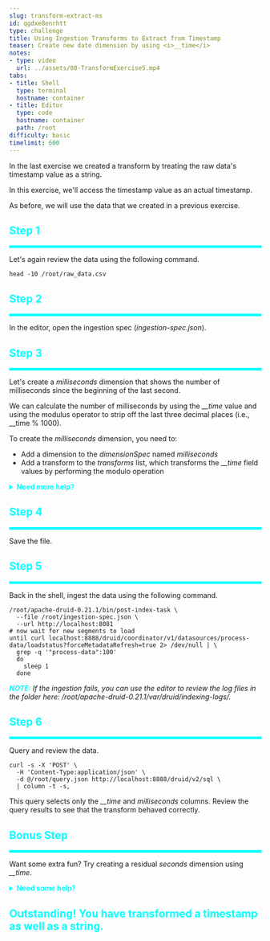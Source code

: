 ```yaml
---
slug: transform-extract-ms
id: qgdxe8enrhtt
type: challenge
title: Using Ingestion Transforms to Extract from Timestamp
teaser: Create new date dimension by using <i>__time</i>
notes:
- type: video
  url: ../assets/08-TransformExercise5.mp4
tabs:
- title: Shell
  type: terminal
  hostname: container
- title: Editor
  type: code
  hostname: container
  path: /root
difficulty: basic
timelimit: 600
---
```


In the last exercise we created a transform by treating the raw data's timestamp value as a string.

In this exercise, we'll access the timestamp value as an actual timestamp.

As before, we will use the data that we created in a previous exercise.

<h2 style="color:cyan">Step 1</h2><hr style="color:cyan;background-color:cyan;height:5px">

Let's again review the data using the following command.

```
head -10 /root/raw_data.csv
```

<h2 style="color:cyan">Step 2</h2><hr style="color:cyan;background-color:cyan;height:5px">

In the editor, open the ingestion spec (_ingestion-spec.json_).

<h2 style="color:cyan">Step 3</h2><hr style="color:cyan;background-color:cyan;height:5px">

Let's create a _milliseconds_ dimension that shows the number of milliseconds since the beginning of the last second.


We can calculate the number of milliseconds by using the <i>__time</i> value and using the modulus operator to strip off the last three decimal places (i.e., __time % 1000).


To create the _milliseconds_ dimension, you need to:
<ul>
  <li>Add a dimension to the <i>dimensionSpec</i> named <i>milliseconds</i></li>
  <li>Add a transform to the <i>transforms</i> list, which transforms the <i>__time</i> field values by performing the modulo operation</li>
</ul>

<details>
  <summary style="color:cyan"><b>Need more help?</b></summary>
<hr style="color:cyan">
You want to add <i>milliseconds</i> to your <i>dimensionsSpec</i>:
<pre><code>"dimensionsSpec": {
    "dimensions": [
        "pid",
        "processName",
        "date",
        "milliseconds"
    ]
},
</code></pre>
Also, you want to add the following transform to the <i>transforms</i> list (don't forget the comma between transforms):
<pre><code>{
    "type": "expression",
    "name": "milliseconds",
    "expression": "__time % 1000"
}
</code></pre>
<hr style="color:cyan">
</details>

<h2 style="color:cyan">Step 4</h2><hr style="color:cyan;background-color:cyan;height:5px">

Save the file.

<h2 style="color:cyan">Step 5</h2><hr style="color:cyan;background-color:cyan;height:5px">

Back in the shell, ingest the data using the following command.

```
/root/apache-druid-0.21.1/bin/post-index-task \
  --file /root/ingestion-spec.json \
  --url http://localhost:8081
# now wait for new segments to load
until curl localhost:8888/druid/coordinator/v1/datasources/process-data/loadstatus?forceMetadataRefresh=true 2> /dev/null | \
  grep -q '"process-data":100'
  do
    sleep 1
  done
```

<p><span style="color:cyan"><strong><em>NOTE: </em></strong></span><i>If the ingestion fails, you can use the editor to review the log files in the folder here: /root/apache-druid-0.21.1/var/druid/indexing-logs/.
</i></p>

<h2 style="color:cyan">Step 6</h2><hr style="color:cyan;background-color:cyan;height:5px">

Query and review the data.

```
curl -s -X 'POST' \
  -H 'Content-Type:application/json' \
  -d @/root/query.json http://localhost:8888/druid/v2/sql \
  | column -t -s,
```

This query selects only the <i>__time</i> and _milliseconds_ columns.
Review the query results to see that the transform behaved correctly.

<h2 style="color:cyan">Bonus Step</h2><hr style="color:cyan;background-color:cyan;height:5px">

Want some extra fun?
Try creating a residual _seconds_ dimension using <i>__time</i>.

<details>
  <summary style="color:cyan"><b>Need some help?</b></summary>
<hr style="color:cyan">
You want to add <i>seconds</i> to your <i>dimensionsSpec</i>:
<pre><code>"dimensionsSpec": {
    "dimensions": [
        "pid",
        "processName",
        "date",
        "milliseconds",
        "seconds"
    ]
},
</code></pre>
Also, you want to add the following transform to the <i>transforms</i> list (don't forget the comma between transforms):
<pre><code>{
    "type": "expression",
    "name": "seconds",
    "expression": "(__time / 1000) % 60"
}
</code></pre>
Remember to save the file.
<br><br>
Also, open _query.json_ and modify the query to select the <i>seconds</i> dimension.
<br><br>
Save the file.
<br><br>
Then, rerun the ingestion and the query to verify your work.
<hr style="color:cyan">
</details>

<h2 style="color:cyan">Outstanding! You have transformed a timestamp as well as a string.</h2>
